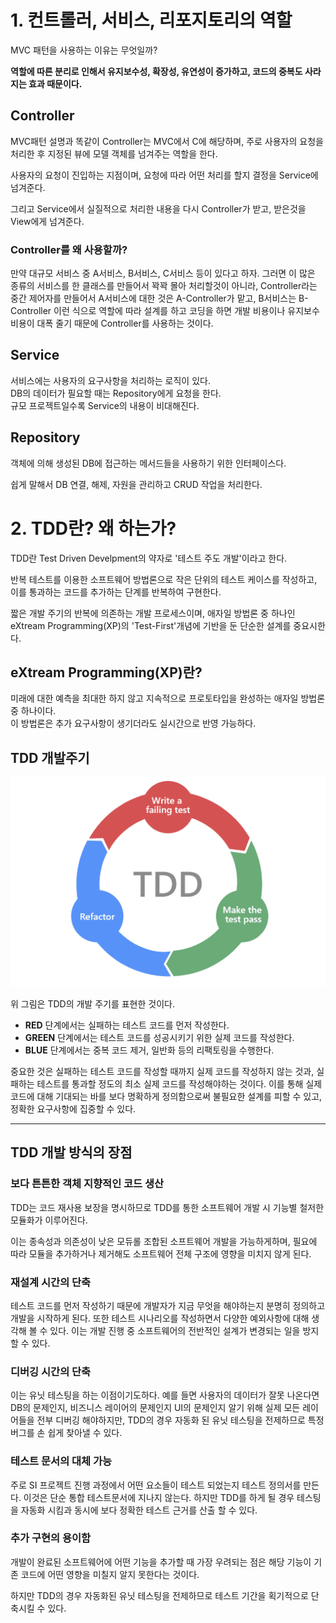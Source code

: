 # 1. 컨트롤러, 서비스, 리포지토리의 역할
MVC 패턴을 사용하는 이유는 무엇일까?  

**역할에 따른 분리로 인해서 유지보수성, 확장성, 유연성이 증가하고, 코드의 중복도 사라지는 효과 때문이다.**

## **Controller**
MVC패턴 설명과 똑같이 Controller는 MVC에서 C에 해당하며, 주로 사용자의 요청을 처리한 후 지정된 뷰에 모델 객체를 넘겨주는 역할을 한다.  

사용자의 요청이 진입하는 지점이며, 요청에 따라 어떤 처리를 할지 결정을 Service에 넘겨준다.  

그리고 Service에서 실질적으로 처리한 내용을 다시 Controller가 받고, 받은것을 View에게 넘겨준다.

### **Controller를 왜 사용할까?**
만약 대규모 서비스 중 A서비스, B서비스, C서비스 등이 있다고 하자. 그러면 이 많은 종류의 서비스를 한 클래스를 만들어서 꽉꽉 몰아 처리할것이 아니라, Controller라는 중간 제어자를 만들어서 A서비스에 대한 것은 A-Controller가 맡고, B서비스는 B-Controller 이런 식으로 역할에 따라 설계를 하고 코딩을 하면 개발 비용이나 유지보수 비용이 대폭 줄기 때문에 Controller를 사용하는 것이다.

## **Service**
서비스에는 사용자의 요구사항을 처리하는 로직이 있다.  
DB의 데이터가 필요할 때는 Repository에게 요청을 한다.  
규모 프로젝트일수록 Service의 내용이 비대해진다.  

## **Repository**
객체에 의해 생성된 DB에 접근하는 메서드들을 사용하기 위한 인터페이스다.  

쉽게 말해서 DB 연결, 해제, 자원을 관리하고 CRUD 작업을 처리한다.



# 2. TDD란? 왜 하는가?
TDD란 Test Driven Develpment의 약자로 
'테스트 주도 개발'이라고 한다.  

반복 테스트를 이용한 소프트웨어 방법론으로 작은 단위의 테스트 케이스를 작성하고, 이를 통과하는 코드를 추가하는 단계를 반복하여 구현한다.  

짧은 개발 주기의 반복에 의존하는 개발 프로세스이며, 애자일 방법론 중 하나인 eXtream Programming(XP)의 'Test-First'개념에 기반을 둔 단순한 설계를 중요시한다.  

## **eXtream Programming(XP)란?**
미래에 대한 예측을 최대한 하지 않고 지속적으로 프로토타입을 완성하는 애자일 방법론 중 하나이다.  
이 방법론은 추가 요구사항이 생기더라도 실시간으로 반영 가능하다.

## **TDD 개발주기**
<img src="./img/TDD.png">

위 그림은 TDD의 개발 주기를 표현한 것이다.
* **RED** 단계에서는 실패하는 테스트 코드를 먼저 작성한다.
* **GREEN** 단계에서는 테스트 코드를 성공시키기 위한 실제 코드를 작성한다.
* **BLUE** 단계에서는 중복 코드 제거, 일반화 등의 리팩토링을 수행한다.

중요한 것은 실패하는 테스트 코드를 작성할 때까지 실제 코드를 작성하지 않는 것과, 실패하는 테스트를 통과할 정도의 최소 실제 코드를 작성해야하는 것이다. 이를 통해 실제 코드에 대해 기대되는 바를 보다 명확하게 정의함으로써 불필요한 설계를 피할 수 있고, 정확한 요구사항에 집중할 수 있다.

***

## **TDD 개발 방식의 장점**
### **보다 튼튼한 객체 지향적인 코드 생산**
 TDD는 코드 재사용 보장을 명시하므로 TDD를 통한 소프트웨어 개발 시 기능별 철저한 모듈화가 이루어진다.  

 이는 종속성과 의존성이 낮은 모듀롤 조합된 소프트웨어 개발을 가능하게하며, 필요에 따라 모듈을 추가하거나 제거해도 소프트웨어 전체 구조에 영향을 미치지 않게 된다.


### **재설계 시간의 단축**
테스트 코드를 먼저 작성하기 때문에 개발자가 지금 무엇을 해야하는지 분명히 정의하고 개발을 시작하게 된다. 또한 테스트 시나리오를 작성하면서 다양한 예외사항에 대해 생각해 볼 수 있다. 이는 개발 진행 중 소프트웨어의 전반적인 설계가 변경되는 일을 방지할 수 있다.

### **디버깅 시간의 단축**
이는 유닛 테스팅을 하는 이점이기도하다. 예를 들면 사용자의 데이터가 잘못 나온다면 DB의 문제인지, 비즈니스 레이어의 문제인지 UI의 문제인지 알기 위해 실제 모든 레이어들을 전부 디버깅 해야하지만, TDD의 경우 자동화 된 유닛 테스팅을 전제하므로 특정 버그를 손 쉽게 찾아낼 수 있다.

### **테스트 문서의 대체 가능**
주로 SI 프로젝트 진행 과정에서 어떤 요소들이 테스트 되었는지 테스트 정의서를 만든다. 이것은 단순 통합 테스트문서에 지나지 않는다. 하지만 TDD를 하게 될 경우 테스팅을 자동화 시킴과 동시에 보다 정확한 테스트 근거를 산출 할 수 있다.

### **추가 구현의 용이함**
개발이 완료된 소프트웨어에 어떤 기능을 추가할 때 가장 우려되는 점은 해당 기능이 기존 코드에 어떤 영향을 미칠지 알지 못한다는 것이다.   

하지만 TDD의 경우 자동화된 유닛 테스팅을 전제하므로 테스트 기간을 획기적으로 단축시킬 수 있다.


